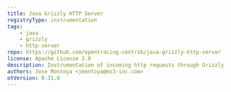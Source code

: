 ```yaml
---
title: Java Grizzly HTTP Server
registryType: instrumentation
tags:
    - java
    - grizzly
    - http-server
repo: https://github.com/opentracing-contrib/java-grizzly-http-server
license: Apache License 2.0
description: Instrumentation of incoming http requests through Grizzly's Http framework
authors: Jose Montoya <jmontoya@ms3-inc.com>
otVersion: 0.31.0
---
```

